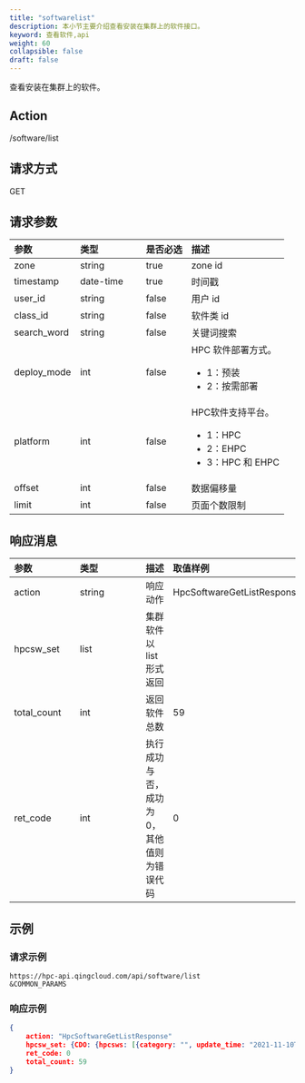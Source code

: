 ```yaml
---
title: "softwarelist"
description: 本小节主要介绍查看安装在集群上的软件接口。 
keyword: 查看软件,api
weight: 60
collapsible: false
draft: false
---
```


查看安装在集群上的软件。

## Action

/software/list

## 请求方式

GET

## 请求参数

| 参数        | <span style="display:inline-block;width:100px">类型</span> | 是否必选 | 描述                                                         |
| :---------- | :--------------------------------------------------------- | :------- | :----------------------------------------------------------- |
| zone        | string                                                     | true     | zone id                                                      |
| timestamp   | date-time                                                  | true     | 时间戳                                                       |
| user_id     | string                                                     | false    | 用户 id                                                      |
| class_id    | string                                                     | false    | 软件类 id                                                    |
| search_word | string                                                     | false    | 关键词搜索                                                   |
| deploy_mode | int                                                        | false    | HPC 软件部署方式。<ul><li>1：预装</li><li>2：按需部署</li></ul> |
| platform    | int                                                        | false    | HPC软件支持平台。<ul><li>1：HPC</li><li> 2：EHPC </li><li> 3：HPC 和 EHPC </li></ul> |
| offset      | int                                                        | false    | 数据偏移量                                                   |
| limit       | int                                                        | false    | 页面个数限制                                                 |

## 响应消息

| <span style="display:inline-block;width:100px">参数</span> | <span style="display:inline-block;width:100px">类型</span> | 描述                                      | 取值样例                   |
| :--------------------------------------------------------- | :--------------------------------------------------------- | ----------------------------------------- | :------------------------- |
| action                                                     | string                                                     | 响应动作                                  | HpcSoftwareGetListResponse |
| hpcsw_set                                                  | list                                                       | 集群软件以 list 形式返回                  |                            |
| total_count                                                | int                                                        | 返回软件总数                              | 59                         |
| ret_code                                                   | int                                                        | 执行成功与否，成功为0，其他值则为错误代码 | 0                          |

## 示例

### 请求示例

```url
https://hpc-api.qingcloud.com/api/software/list
&COMMON_PARAMS
```

### 响应示例

```json
{
	action: "HpcSoftwareGetListResponse"
	hpcsw_set: {CDO: {hpcsws: [{category: "", update_time: "2021-11-10T18:21:38", hash: "",…}]},…}
	ret_code: 0
	total_count: 59
}
```
